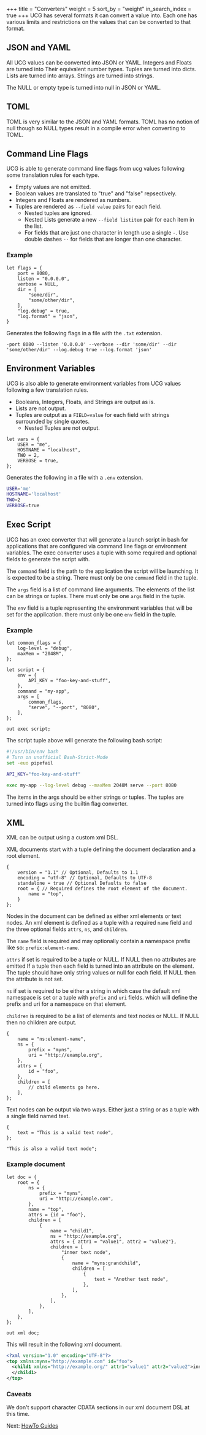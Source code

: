 +++
title = "Converters"
weight = 5
sort_by = "weight"
in_search_index = true
+++
UCG has several formats it can convert a value into. Each one has various limits and
restrictions on the values that can be converted to that format.

JSON and YAML
----

All UCG values can be converted into JSON or YAML. Integers and Floats are turned into 
Their equivalent number types. Tuples are turned into dicts. Lists are turned into 
arrays. Strings are turned into strings.

The NULL or empty type is turned into null in JSON or YAML.

TOML
----

TOML is very similar to the JSON and YAML formats. TOML has no notion of null though 
so NULL types result in a compile error when converting to TOML.

Command Line Flags
----

UCG is able to generate command line flags from ucg values following some translation
rules for each type.

* Empty values are not emitted.
* Boolean values are translated to "true" and "false" repsectively.
* Integers and Floats are rendered as numbers.
* Tuples are rendered as `--field value` pairs for each field.
  * Nested tuples are ignored.
  * Nested Lists generate a new `--field listitem` pair for each item in the list.
  * For fields that are just one character in length use a single `-`. Use double
    dashes `--` for fields that are longer than one character.

### Example

```
let flags = {
    port = 8080,
    listen = "0.0.0.0",
    verbose = NULL,
    dir = [
        "some/dir",
        "some/other/dir",
    ],
    "log.debug" = true,
    "log.format" = "json",
}
```

Generates the following flags in a file with the `.txt` extension.

```
-port 8080 --listen '0.0.0.0' --verbose --dir 'some/dir' --dir 'some/other/dir' --log.debug true --log.format 'json'
```

Environment Variables
--------

UCG is also able to generate environment variables from UCG values following a few
translation rules.

* Booleans, Integers, Floats, and Strings are output as is.
* Lists are not output.
* Tuples are output as a `FIELD=value` for each field with strings surrounded by single
  quotes.
  * Nested Tuples are not output.

```
let vars = {
    USER = "me",
    HOSTNAME = "localhost",
    TWO = 2,
    VERBOSE = true,
};
```

Generates the following in a file with a `.env` extension.

```sh
USER='me'
HOSTNAME='localhost'
TWO=2
VERBOSE=true
```

Exec Script
-----

UCG has an exec converter that will generate a launch script in bash for applications
that are configured via command line flags or environment variables. The exec converter
uses a tuple with some required and optional fields to generate the script with.

The `command` field is the path to the application the script will be launching. It is 
expected to be a string. There must only be one `command` field in the tuple.

The `args` field is a list of command line arguments. The elements of the list can be 
strings or tuples. There must only be one `args` field in the tuple.

The `env` field is a tuple representing the environment variables that will be set for 
the application. there must only be one `env` field in the tuple.

### Example

```
let common_flags = {
    log-level = "debug",
    maxMem = "2048M",
};

let script = {
    env = {
        API_KEY = "foo-key-and-stuff",
    },
    command = "my-app",
    args = [
        common_flags,
        "serve", "--port", "8080",
    ],
};

out exec script;
```

The script tuple above will generate the following bash script:

```sh
#!/usr/bin/env bash
# Turn on unofficial Bash-Strict-Mode
set -euo pipefail

API_KEY="foo-key-and-stuff"

exec my-app --log-level debug --maxMem 2048M serve --port 8080
```

The items in the args should be either strings or tuples. The tuples are turned into
flags using the builtin flag converter.

XML
---

XML can be output using a custom xml DSL.

XML documents start with a tuple defining the document declaration and a root element.

```
{
    version = "1.1" // Optional, Defaults to 1.1
    encoding = "utf-8" // Optional, Defaults to UTF-8
    standalone = true // Optional Defaults to false
    root = { // Required defines the root element of the document.
        name = "top",
    }
};
```

Nodes in the document can be defined as either xml elements or text nodes. An
xml element is defined as a tuple with a required `name` field and the three
optional fields `attrs`, `ns`, and `children`. 

The `name` field is required and may optionally contain a namespace prefix like so:
`prefix:element-name`.

`attrs` if set is required to be a
tuple or NULL. If NULL then no attributes are emitted If a tuple then each
field is turned into an attribute on the element. The tuple should have only
string values or null for each field. If NULL then the attribute is not set.

`ns` if set is required to be either a string in which case the default xml namespace
is set or a tuple with `prefix` and `uri` fields. which will define the prefix and uri for a namespace on that element.

`children` is required to be a list of elements and text nodes or NULL. If NULL then no children are output.

```
{
    name = "ns:element-name",
    ns = {
        prefix = "myns",
        uri = "http://example.org",
    },
    attrs = {
        id = "foo",
    },
    children = [
        // child elements go here.
    ],
};
```

Text nodes can be output via two ways. Either just a string or as a tuple with a
single field named text.

```
{
    text = "This is a valid text node",
};

"This is also a valid text node";
```

### Example document
```
let doc = {
    root = {
        ns = {
            prefix = "myns",
            uri = "http://example.com",
        },
        name = "top",
        attrs = {id = "foo"},
        children = [
            {
                name = "child1",
                ns = "http://example.org",
                attrs = { attr1 = "value1", attr2 = "value2"},
                children = [
                    "inner text node",
                    {
                        name = "myns:grandchild",
                        children = [
                            {
                                text = "Another text node",
                            },
                        ],
                    },
                ],
            },
        ],
    },
};

out xml doc;
```
This will result in the following xml document.

```xml
<?xml version="1.0" encoding="UTF-8"?>
<top xmlns:myns="http://example.com" id="foo">
  <child1 xmlns="http://example.org/" attr1="value1" attr2="value2">inner text node<myns:grandchild>Another text node</myns:grandchild>
  </child1>
</top>
```

### Caveats

We don't support character CDATA sections in our xml document DSL at this time.

Next: <a href="/how-to">HowTo Guides</a>